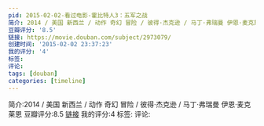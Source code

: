 ```yaml
---
pid: 2015-02-02-看过电影-霍比特人3：五军之战
简介: 2014 / 美国 新西兰 / 动作 奇幻 冒险 / 彼得·杰克逊 / 马丁·弗瑞曼 伊恩·麦克莱恩
豆瓣评分: '8.5'
链接: https://movie.douban.com/subject/2973079/
创建时间: '2015-02-02 23:37:23'
我的评分: '4'
标签:
评论:
tags: [douban]
categories: [timeline]
---
```

简介:2014 / 美国 新西兰 / 动作 奇幻 冒险 / 彼得·杰克逊 / 马丁·弗瑞曼 伊恩·麦克莱恩
豆瓣评分:8.5
[链接](https://movie.douban.com/subject/2973079/)
我的评分:4
标签:
评论:
